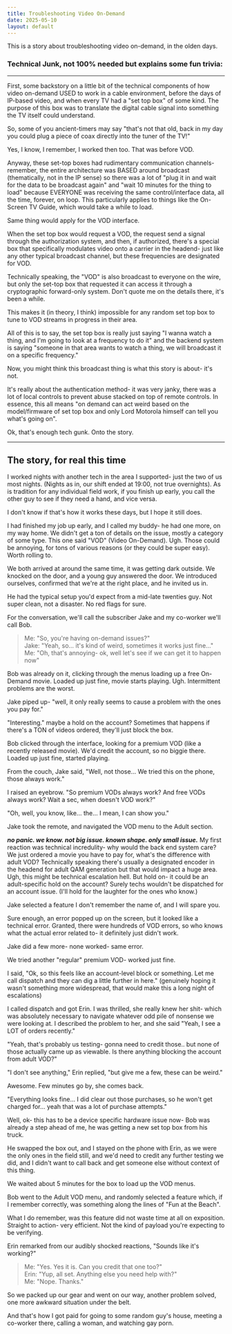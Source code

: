 ```yaml
---
title: Troubleshooting Video On-Demand
date: 2025-05-10
layout: default
---
```


This is a story about troubleshooting video on-demand, in the olden days.


### Technical Junk, not 100% needed but explains some fun trivia:

---

First, some backstory on a little bit of the technical components of how
video on-demand USED to work in a cable environment, before the days of IP-based
video, and when every TV had a "set top box" of some kind. The purpose of this 
box was to translate the digital cable signal into something the TV itself
could understand.

So, some of you ancient-timers may say "that's not that old, back in my day
you could plug a piece of coax directly into the tuner of the TV!"

Yes, I know, I remember, I worked then too. That was before VOD.

Anyway, these set-top boxes had rudimentary communication channels- remember,
the entire architecture was BASED around broadcast (thematically, not in the IP sense)
so there was a lot of "plug it in and wait for the data to be broadcast again"
and "wait 10 minutes for the thing to load" because EVERYONE was receiving the same
control/interface data, all the time, forever, on loop. This particularly
applies to things like the On-Screen TV Guide, which would take a while to load.

Same thing would apply for the VOD interface.

When the set top box would request a VOD, the request send a signal through the
authorization system, and then, if authorized, there's a special box that
specifically modulates video onto a carrier in the headend- just like any other
typical broadcast channel, but these frequencies are designated for VOD.

Technically speaking, the "VOD" is also broadcast to everyone on the wire, but only the set-top box that requested it can access it through a cryptographic forward-only system. Don't quote me on the details there, it's been a while.

This makes it (in theory, I think) impossible for any random set top box to tune
to VOD streams in progress in their area.

All of this is to say, the set top box is really just saying "I wanna watch a thing,
and I'm going to look at a frequency to do it" and the backend system is saying 
"someone in that area wants to watch a thing, we will broadcast it on a specific
frequency."

Now, you might think this broadcast thing is what this story is about- it's not.

It's really about the authentication method- it was very janky, there was a lot
of local controls to prevent abuse stacked on top of remote controls. In essence,
this all means "on demand can act weird based on the model/firmware of set top box
and only Lord Motorola himself can tell you what's going on".

Ok, that's enough tech gunk. Onto the story.

---

## The story, for real this time

I worked nights with another tech in the area I supported- just the two of us
most nights. (Nights as in, our shift ended at 19:00, not true overnights).
As is tradition for any individual field work, if you finish up
early, you call the other guy to see if they need a hand, and vice versa.

I don't know if that's how it works these days, but I hope it still does.

I had finished my job up early, and I called my buddy- he had one more,
on my way home. We didn't get a ton of details on the issue, mostly a category
of some type. This one said "VOD" (Video On-Demand). Ugh. Those could be annoying,
for tons of various reasons (or they could be super easy). Worth rolling to.

We both arrived at around the same time, it was getting dark outside. We knocked
on the door, and a young guy answered the door. We introduced ourselves,
confirmed that we're at the right place, and he invited us in.

He had the typical setup you'd expect from a mid-late twenties guy. Not super
clean, not a disaster. No red flags for sure.

For the conversation, we'll call the subscriber Jake and my co-worker we'll call
Bob.

> Me: "So, you're having on-demand issues?"  
> Jake: "Yeah, so... it's kind of weird, sometimes it works just fine..."  
> Me: "Oh, that's annoying- ok, well let's see if we can get it to happen now"  

Bob was already on it, clicking through the menus loading up a free On-Demand movie.
Loaded up just fine, movie starts playing. Ugh. Intermittent problems are the worst.

Jake piped up- "well, it only really seems to cause a problem with the ones 
you pay for."

"Interesting." maybe a hold on the account? Sometimes that happens if there's a
TON of videos ordered, they'll just block the box.

Bob clicked through the interface, looking for a premium VOD (like a recently released movie).
We'd credit the account, so no biggie there. Loaded up just fine, started playing.

From the couch, Jake said, "Well, not those... We tried this on the phone,
those always work."

I raised an eyebrow. "So premium VODs always work? And free VODs always work?
Wait a sec, when doesn't VOD work?"

"Oh, well, you know, like... the... I mean, I can show you."

Jake took the remote, and navigated the VOD menu to the Adult section.

***no panic. we know. not big issue. known shape. only small issue.***
My first reaction was technical incredulity- why would the back end system
care? We just ordered a movie you have to pay for, what's the difference with
adult VOD? Technically speaking there's usually a designated encoder in the headend
for adult QAM generation but that would impact a huge area. Ugh, this might be
technical escalation hell. But hold on- it could be an adult-specific hold
on the account? Surely techs wouldn't be dispatched for an account issue.
(I'll hold for the laughter for the ones who know.)

Jake selected a feature I don't remember the name of, and I will spare you.

Sure enough, an error popped up on the screen, but it looked like a technical
error. Granted, there were hundreds of VOD errors, so who knows what the actual
error related to- it definitely just didn't work.

Jake did a few more- none worked- same error.

We tried another "regular" premium VOD- worked just fine.

I said, "Ok, so this feels like an account-level block or something. Let me
call dispatch and they can dig a little further in here." (genuinely hoping it
wasn't something more widespread, that would make this a long night
of escalations)

I called dispatch and got Erin. I was thrilled, she really knew her shit-
which was absolutely necessary to navigate whatever odd pile of nonsense we
were looking at. I described the problem to her, and she said "Yeah, I see
a LOT of orders recently."

"Yeah, that's probably us testing- gonna need to credit those.. but none of those
actually came up as viewable. Is there anything blocking the account from adult
VOD?"

"I don't see anything," Erin replied, "but give me a few, these can be weird."

Awesome. Few minutes go by, she comes back.

"Everything looks fine... I did clear out those purchases, so he won't get
charged for... yeah that was a lot of purchase attempts."

Well, ok- this has to be a device specific hardware issue now- Bob was already
a step ahead of me, he was getting a new set top box from his truck.

He swapped the box out, and I stayed on the phone with Erin, as we were the only
ones in the field still, and we'd need to credit any further testing we did, and
I didn't want to call back and get someone else without context of this thing.

We waited about 5 minutes for the box to load up the VOD menus.

Bob went to the Adult VOD menu, and randomly selected a feature which, 
if I remember correctly, was something along the lines of "Fun at the Beach".

What I do remember, was this feature did not waste time at all on exposition.
Straight to action- very efficient. Not the kind of payload you're expecting to
be verifying.

Erin remarked from our audibly shocked reactions, "Sounds like it's working?"

> Me: "Yes. Yes it is. Can you credit that one too?"  
> Erin: "Yup, all set. Anything else you need help with?"  
> Me: "Nope.  Thanks."  

So we packed up our gear and went on our way, another problem solved, one more
awkward situation under the belt.

<div class="field-box">
And that's how I got paid for going to some random guy's house, meeting a co-worker
there, calling a woman, and watching gay porn.
</div>
